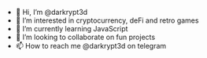 - 👋 Hi, I’m @darkrypt3d
- 👀 I’m interested in cryptocurrency, deFi and retro games
- 🌱 I’m currently learning JavaScript
- 💞️ I’m looking to collaborate on fun projects
- 📫 How to reach me @darkrypt3d on telegram

<!---
darkrypt3d/darkrypt3d is a ✨ special ✨ repository because its `README.md` (this file) appears on your GitHub profile.
You can click the Preview link to take a look at your changes.
--->
